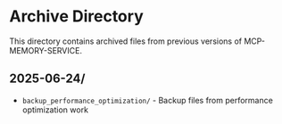 # Archive Directory

This directory contains archived files from previous versions of MCP-MEMORY-SERVICE.

## 2025-06-24/

- `backup_performance_optimization/` - Backup files from performance optimization work

